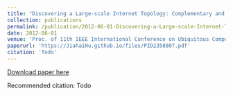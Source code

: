 ```yaml
---
title: "Discovering a Large-scale Internet Topology: Complementary and Contrast View"
collection: publications
permalink: /publication/2012-06-01-Discovering-a-Large-scale-Internet-Topology
date: 2012-06-01
venue: 'Proc. of 11th IEEE International Conference on Ubiquitous Computing and Communications (IUCC)'
paperurl: 'https://JiahaiHu.github.io/files/PID2358807.pdf'
citation: 'Todo'
---
```


<a href='https://JiahaiHu.github.io/files/PID2358807.pdf'>Download paper here</a>

Recommended citation: Todo
